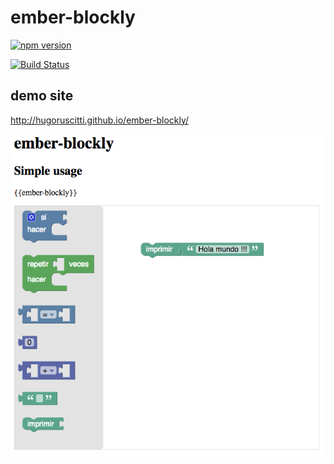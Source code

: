 # ember-blockly


[![npm version](https://badge.fury.io/js/ember-blockly.svg)](https://badge.fury.io/js/ember-blockly)


[![Build Status](https://travis-ci.org/hugoruscitti/ember-blockly.svg?branch=master)](https://travis-ci.org/hugoruscitti/ember-blockly)


## demo site

http://hugoruscitti.github.io/ember-blockly/

![](images/screenshot.png)
